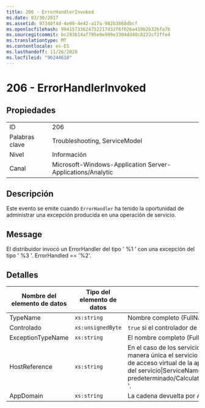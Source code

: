 ```yaml
---
title: 206 - ErrorHandlerInvoked
ms.date: 03/30/2017
ms.assetid: 97340f4d-4e09-4e42-a17a-982b3868dbcf
ms.openlocfilehash: 99415733624752217d32f6f026a419b2b32bfa7b
ms.sourcegitcommit: bc293b14af795e0e999e3304dd40c0222cf2ffe4
ms.translationtype: MT
ms.contentlocale: es-ES
ms.lasthandoff: 11/26/2020
ms.locfileid: "96244618"
---
```

# <a name="206---errorhandlerinvoked"></a>206 - ErrorHandlerInvoked

## <a name="properties"></a>Propiedades  
  
|||  
|-|-|  
|ID|206|  
|Palabras clave|Troubleshooting, ServiceModel|  
|Nivel|Información|  
|Canal|Microsoft-Windows-Application Server-Applications/Analytic|  
  
## <a name="description"></a>Descripción  

 Este evento se emite cuando `ErrorHandler` ha tenido la oportunidad de administrar una excepción producida en una operación de servicio.  
  
## <a name="message"></a>Message  

 El distribuidor invocó un ErrorHandler del tipo ' %1 ' con una excepción del tipo ' %3 '. ErrorHandled == '%2'.  
  
## <a name="details"></a>Detalles  
  
|Nombre del elemento de datos|Tipo del elemento de datos|Descripción|  
|--------------------|--------------------|-----------------|  
|TypeName|`xs:string`|Nombre completo (FullName) de CLR del tipo del `ErrorHandler` invocado.|  
|Controlado|`xs:unsignedByte`|`true` si el controlador de errores administra el error; de lo contrario, `false`.|  
|ExceptionTypeName|`xs:string`|El nombre completo (FullName) de CLR de la excepción que se administraba.|  
|HostReference|`xs:string`|En el caso de los servicios hospedados en web, este campo identifica de manera única el servicio en la jerarquía web. Su formato se define como ' ruta de acceso virtual de la aplicación de nombre de sitio web&#124;ruta de acceso virtual del servicio&#124;ServiceName '. Ejemplo: ' sitio web predeterminado/CalculatorApplication&#124;/CalculatorService.svc&#124;CalculatorService '.|  
|AppDomain|`xs:string`|La cadena devuelta por AppDomain.CurrentDomain.FriendlyName.|
